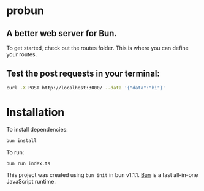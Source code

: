 # probun

## A better web server for Bun.

To get started, check out the routes folder. This is where you can define your routes.

## Test the post requests in your terminal:

```bash
curl -X POST http://localhost:3000/ --data '{"data":"hi"}'
```

# Installation

To install dependencies:

```bash
bun install
```

To run:

```bash
bun run index.ts
```

This project was created using `bun init` in bun v1.1.1. [Bun](https://bun.sh) is a fast all-in-one JavaScript runtime.
